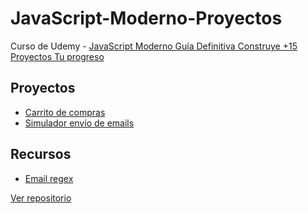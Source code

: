 # JavaScript-Moderno-Proyectos
Curso de Udemy - [JavaScript Moderno Guía Definitiva Construye +15 Proyectos Tu progreso](https://www.udemy.com/course/javascript-moderno-guia-definitiva-construye-10-proyectos/)


## Proyectos
- [Carrito de compras](/JavaScript-Moderno-Proyectos/CarritoDeCompras/)
- [Simulador envío de emails](/JavaScript-Moderno-Proyectos/SimuladorEnvioEmail/)


## Recursos
- [Email regex](https://emailregex.com/)

[Ver repositorio](https://github.com/hectormoreira/JavaScript-Moderno-Proyectos)
